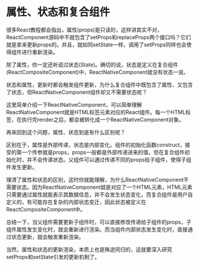 # 属性、状态和复合组件

很多React教程都会指出，属性(props)是只读的，这样讲其实不对，ReactComponent源码中不就包含了setProps和replaceProps两个接口吗？它们就是拿来更新props的。并且，就如同setState一样，调用了setProps同样也会使得组件进行重新渲染。

除了属性，你一定还听说过状态(State)。确切的说，状态是定义在复合组件(ReactCompositeComponent)中，ReactNativeComponent就没有状态一说。

状态和属性，更新时都会触发组件更新，为什么复合组件中既包含了属性、又包含了状态，但ReactNativeComponent组件却又不需要状态呢？

这里简单介绍一下ReactNativeComponent，可以简单理解ReactNativeComponent就是HTML标签元素对应的React组件。每一个HTML标签，在执行完render之后，都会被转化成一个ReactNativeComponent对象。

再来回到这个问题，属性、状态到底有什么区别呢？

区别在于，属性是外部传递，状态是内部变化。组件的初始化函数construct，接受的第一个传参就是props，props一般都是外部传递进来的值，但在复合组件初始化时，并不会传递状态。父组件可以通过传递不同的props给子组件，使得子组件发生更新。

理清了属性和状态的区别，这时你就能理解，为什么ReactNativeComponent不需要状态。因为ReactNativeComponent就是对应了一个HTML元素，HTML元素只需要通过属性就能表示其数据信息，并不会发生状态变化，而复合组件是用户自定义的，有可能存在复杂的内部状态变迁，因此状态被定义在ReactCompositeComponent中。

总结一下，当父组件需要更新子组件时，可以直接修改传递给子组件的props，子组件属性发生变化时，就会重新进行渲染。而当组件内部状态发生变化时，直接通过状态更新，就会触发重新渲染。

当然，属性和状态的更新渲染，本质上也是殊途同归的，这就要深入研究setProps和setState引发的更新机制了。

